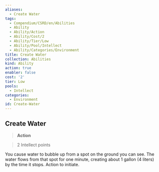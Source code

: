 ```yaml
---
aliases:
  - Create Water
tags:
  - Compendium/CSRD/en/Abilities
  - Ability
  - Ability/Action
  - Ability/Cost/2
  - Ability/Tier/Low
  - Ability/Pool/Intellect
  - Ability/Categories/Environment
title: Create Water
collection: Abilities
kind: Ability
action: true
enabler: false
cost: '2'
tier: Low
pools:
  - Intellect
categories:
  - Environment
id: Create-Water
---
```

## Create Water    
>**Action**    
>2 Intellect points  
    
You cause water to bubble up from a spot on the ground you can see. The water flows from that spot for one minute, creating about 1 gallon (4 liters) by the time it stops. Action to initiate.
